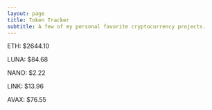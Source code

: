 ```yaml
---
layout: page
title: Token Tracker
subtitle: A few of my personal favorite cryptocurrency projects.
---
```


<!--BEGINCRYPTOINPUT-->
ETH: $2644.10

LUNA: $84.68

NANO: $2.22

LINK: $13.96

AVAX: $76.55

<!--ENDCRYPTOINPUT-->
